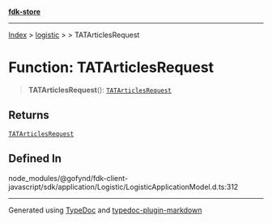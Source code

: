 [**fdk-store**](../../../README.md)
***

[Index](../../../API.md) > [logistic](../../README.md) > [<internal>](../README.md) > TATArticlesRequest

# Function: TATArticlesRequest

> **TATArticlesRequest**(): [`TATArticlesRequest`](../type-aliases/type-alias.TATArticlesRequest.md)

## Returns

[`TATArticlesRequest`](../type-aliases/type-alias.TATArticlesRequest.md)

## Defined In

node\_modules/@gofynd/fdk-client-javascript/sdk/application/Logistic/LogisticApplicationModel.d.ts:312

***
Generated using [TypeDoc](https://typedoc.org/) and [typedoc-plugin-markdown](https://www.npmjs.com/package/typedoc-plugin-markdown)
